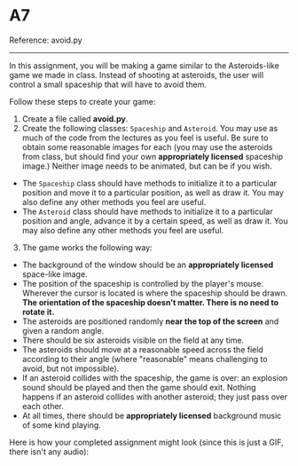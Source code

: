 A7
====

Reference: avoid.py

---
In this assignment, you will be making a game similar to the Asteroids-like game we made in class. Instead of shooting at asteroids, the user will control a small spaceship that will have to avoid them.

Follow these steps to create your game:

1. Create a file called **avoid.py**.
2. Create the following classes: `Spaceship` and `Asteroid`. You may use as much of the code from the lectures as you feel is useful. Be sure to obtain some reasonable images for each (you may use the asteroids from class, but should find your own **appropriately licensed** spaceship image.) Neither image needs to be animated, but can be if you wish.
  - The `Spaceship` class should have methods to initialize it to a particular position and move it to a particular position, as well as draw it. You may also define any other methods you feel are useful.
  - The `Asteroid` class should have methods to initialize it to a particular position and angle, advance it by a certain speed, as well as draw it. You may also define any other methods you feel are useful.
3. The game works the following way:
  - The background of the window should be an **appropriately licensed** space-like image.
  - The position of the spaceship is controlled by the player's mouse. Wherever the cursor is located is where the spaceship should be drawn. **The orientation of the spaceship doesn't matter. There is no need to rotate it.**
  - The asteroids are positioned randomly **near the top of the screen** and given a random angle.
 - There should be six asteroids visible on the field at any time. 
 - The asteroids should move at a reasonable speed across the field according to their angle (where "reasonable" means challenging to avoid, but not impossible).
 - If an asteroid collides with the spaceship, the game is over: an explosion sound should be played and then the game should exit. Nothing happens if an asteroid collides with another asteroid; they just pass over each other.
 - At all times, there should be **appropriately licensed** background music of some kind playing.

Here is how your completed assignment might look (since this is just a GIF, there isn't any audio):
[](http://img) 